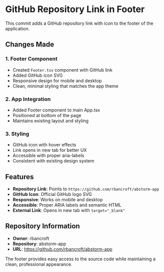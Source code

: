 # GitHub Repository Link in Footer

This commit adds a GitHub repository link with icon to the footer of the application.

## Changes Made

### 1. Footer Component
- Created `Footer.tsx` component with GitHub link
- Added GitHub icon SVG
- Responsive design for mobile and desktop
- Clean, minimal styling that matches the app theme

### 2. App Integration
- Added Footer component to main App.tsx
- Positioned at bottom of the page
- Maintains existing layout and styling

### 3. Styling
- GitHub icon with hover effects
- Link opens in new tab for better UX
- Accessible with proper aria-labels
- Consistent with existing design system

## Features
- **Repository Link**: Points to `https://github.com/rbancroft/abstorm-app`
- **GitHub Icon**: Official GitHub logo SVG
- **Responsive**: Works on mobile and desktop
- **Accessible**: Proper ARIA labels and semantic HTML
- **External Link**: Opens in new tab with `target="_blank"`

## Repository Information
- **Owner**: rbancroft
- **Repository**: abstorm-app
- **URL**: https://github.com/rbancroft/abstorm-app

The footer provides easy access to the source code while maintaining a clean, professional appearance.